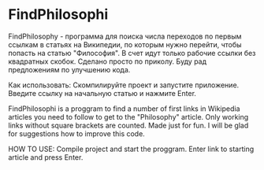 # FindPhilosophi
FindPhilosophy - программа для поиска числа переходов по первым ссылкам в статьях на Википедии, по которым нужно перейти, чтобы попасть на статью "Философия". В счет идут только рабочие ссылки без квадратных скобок.
Сделано просто по приколу.
Буду рад предложениям по улучшению кода.

Как использовать: 
Скомпилируйте проект и запустите приложение. Введите ссылку на начальную статью и нажмите Enter.

FindPhilosophi is a proggram to find a number of first links in Wikipedia articles you need to follow to get to the "Philosophy" article. Only working links without square brackets are counted.
Made just for fun.
I will be glad for suggestions how to improve this code.

HOW TO USE: 
Compile project and start the proggram. Enter link to starting article and press Enter.
